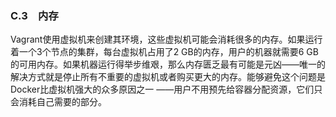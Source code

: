 ### C.3　内存

Vagrant使用虚拟机来创建其环境，这些虚拟机可能会消耗很多的内存。如果运行着一个3个节点的集群，每台虚拟机占用了2 GB的内存，用户的机器就需要6 GB的可用内存。如果机器运行得举步维艰，那么内存匮乏最有可能是元凶——唯一的解决方式就是停止所有不重要的虚拟机或者购买更大的内存。能够避免这个问题是Docker比虚拟机强大的众多原因之一 ——用户不用预先给容器分配资源，它们只会消耗自己需要的部分。



